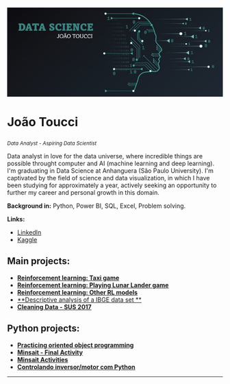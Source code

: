 <p align="center">
  <img src="aaaaaa.jpg" >
</p>

# João Toucci
<sub>*Data Analyst - Aspiring Data Scientist*</sub>

Data analyst in love for the data universe, where incredible things are possible throught computer and AI (machine learning and deep learning).
<br> I'm graduating in Data Science at Anhanguera (São Paulo University). I'm captivated by the field of science and data visualization, in which I have been studying for approximately a year, actively seeking an opportunity to further my career and personal growth in this domain.

**Background in:** Python, Power BI, SQL, Excel, Problem solving.

**Links:**
* [LinkedIn](https://www.linkedin.com/in/toucci/)
* [Kaggle](https://medium.com/@asuzukipk](https://www.kaggle.com/toucci))


## Main projects:

* [**Reinforcement learning: Taxi game**](https://huggingface.co/tooucci/Taxi)
* [**Reinforcement learning: Playing Lunar Lander game**](https://huggingface.co/tooucci/lander_agent)
* [**Reinforcement learning: Other RL models**](https://huggingface.co/tooucci)
* [**Descriptive analysis of a IBGE data set **](https://github.com/Toucci/Trabalho-de-An-lise-Descritiva-de-um-Conjunto-de-Dados)
* [**Cleaning Data - SUS 2017**](https://www.kaggle.com/datasets/toucci/dados-sinan-animais-peonhentos-2017)


## Python projects: 
* [**Practicing oriented object programming**](https://github.com/Toucci/Practicing-oriented-object-programming)
* [**Minsait - Final Activity**](https://github.com/Toucci/JoaoToucci_Minsait_)
* [**Minsait Activities**](https://github.com/Toucci/Minsait-JoaoToucci)
* [**Controlando inversor/motor com Python**](https://github.com/Toucci/opc_python)


---
